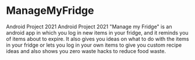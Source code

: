 # ManageMyFridge
Android Project 2021
Android Project 2021 "Manage my Fridge" is an android app in which you log in new items in your fridge, and it reminds you of items about to expire. It also gives you ideas on what to do with the items in your fridge or lets you log in your own items to give you custom recipe ideas and also shows you zero waste hacks to reduce food waste.
